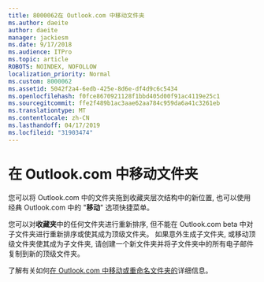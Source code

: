 ```yaml
---
title: 8000062在 Outlook.com 中移动文件夹
ms.author: daeite
author: daeite
manager: jackiesm
ms.date: 9/17/2018
ms.audience: ITPro
ms.topic: article
ROBOTS: NOINDEX, NOFOLLOW
localization_priority: Normal
ms.custom: 8000062
ms.assetid: 5042f2a4-6edb-425e-8d6e-df4d9c6c5434
ms.openlocfilehash: f0fce8670921128f1bbd405d00f91ac4119e25c1
ms.sourcegitcommit: ffe2f489b1ac3aae62aa784c959da6a41c3261eb
ms.translationtype: MT
ms.contentlocale: zh-CN
ms.lasthandoff: 04/17/2019
ms.locfileid: "31903474"
---
```

# <a name="moving-a-folder-in-outlookcom"></a>在 Outlook.com 中移动文件夹

您可以将 Outlook.com 中的文件夹拖到收藏夹层次结构中的新位置, 也可以使用经典 Outlook.com 中的 "**移动**" 选项快捷菜单。 
  
您可以对**收藏夹**中的任何文件夹进行重新排序, 但不能在 Outlook.com beta 中对子文件夹进行重新排序或使其成为顶级文件夹。 如果意外生成子文件夹, 或移动顶级文件夹使其成为子文件夹, 请创建一个新文件夹并将子文件夹中的所有电子邮件复制到新的顶级文件夹。 
  
了解有关如何[在 Outlook.com 中移动或重命名文件夹的](https://support.office.com/article/c9c66fed-8a7c-426a-afc6-0d46a72080fb)详细信息。
  

